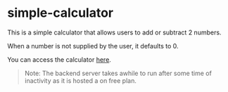 # simple-calculator

This is a simple calculator that allows users to add or subtract 2 numbers.

When a number is not supplied by the user, it defaults to 0.

You can access the calculator [here](https://simple-calculator-webpage.onrender.com).

> Note: The backend server takes awhile to run after some time of inactivity as it is hosted a on free plan.